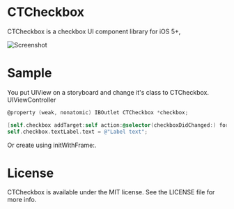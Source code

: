 CTCheckbox
==========

CTCheckbox is a checkbox UI component library for iOS 5+,

![Screenshot](https://raw.github.com/rizumita/CTCheckbox/master/screenshot.png)

Sample
===============

You put UIView on a storyboard and change it's class to CTCheckbox.
UIViewController
```Objective-C
@property (weak, nonatomic) IBOutlet CTCheckbox *checkbox;
```
```Objective-C
[self.checkbox addTarget:self action:@selector(checkboxDidChanged:) forControlEvents:UIControlEventValueChanged];
self.checkbox.textLabel.text = @"Label text";
```

Or create using initWithFrame:.

License
===============
CTCheckbox is available under the MIT license. See the LICENSE file for more info.
